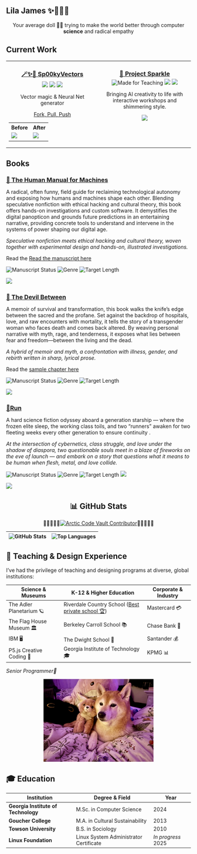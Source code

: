## Lila James ✨👩‍💻🌙
<p align="center">Your average doll 🏳️‍⚧️ trying to make the world better through computer <strong>science</strong> and radical empathy</p>


  

## Current Work

<table>
  <tr>
    <!-- Sp00kyVectors -->
    <td align="center" width="50%" valign="top">
      <a href="https://pypi.org/project/Sp00kyVectors/0.1.3/">
        <h3 style="margin-bottom: 0.25em;"> <a href ='https://pypi.org/project/Sp00kyVectors/'>🪄✨💖 Sp00kyVectors</a></h3>
      </a>
      <img src="https://img.shields.io/pypi/v/Sp00kyVectors?style=flat-square" />
        <img src="https://img.shields.io/pypi/pyversions/Sp00kyVectors?style=flat-square" />
        <img src="https://img.shields.io/pypi/l/Sp00kyVectors?style=flat-square" />
      <p>Vector magic & Neural Net generator</p>
      <p style="margin-bottom: 0.25em;"> <a href ='https://github.com/LilaShiba/sp00kyvectors'>Fork, Pull, Push</a></p>
      <p>
       <!--- <img src="https://img.shields.io/pypi/dm/Sp00kyVectors?style=flat-square" /> --->
      </p>
      <table>
        <tr>
          <th>Before</th>
          <th>After</th>
        </tr>
        <tr>
          <td><img src="https://github.com/LilaShiba/sp00kyvectors/blob/main/imgs/temp_before_clean.png?raw=true" width="150"/></td>
          <td><img src="https://github.com/LilaShiba/sp00kyvectors/blob/main/imgs/temp_after_clean.png?raw=true" width="150"/></td>
        </tr>
      </table>
    </td>
    <!-- Project Sparkle -->
    <td align="center" width="50%" valign="top">
      <a href="https://lilashiba.github.io/sparkle_workshop/">
        <h3 style="margin-bottom: 0.25em;"><a href='https://lilashiba.github.io/sparkle_workshop/'>🌟 Project Sparkle</a></h3>
      </a>
      <img src="https://img.shields.io/badge/🎓-Made%20for%20Teaching-blueviolet?style=flat-square" alt="Made for Teaching" />
      <img src="https://img.shields.io/badge/Focus-Ethical%20Hacking%20%2B%20Storytelling-orange?style=flat-square" />
      <img src="https://img.shields.io/badge/License-MIT-blue.svg?style=flat-square" />
      <p>Bringing AI creativity to life with interactive workshops and shimmering style.</p>
      <img src="https://github.com/LilaShiba/flora_dress/raw/main/assets/videos/iterate.gif" width="150"/>
    </td>
  </tr>
</table>

## Books

<!-- Book Project -->
<td align="center" width="50%" valign="top">
  <a href="https://github.com/LilaShiba/The-Human-Manual-for-Machines/blob/main/The%20Dark%20Ages-1.pdf">
    <h3 style="margin-bottom: 0.25em;"><a href="https://docs.google.com/document/d/1FXwVA_uB_syeZlOrUr-lBib8KcAeAH1EjR88HeLuX1E/edit?usp=sharing">📘 The Human Manual for Machines</a></h3>
  </a>
   <p>A radical, often funny, field guide for reclaiming technological autonomy and exposing how humans and machines shape each other. Blending speculative nonfiction with ethical hacking and cultural theory, this book offers hands-on investigations and custom software. It demystifies the digital panopticon and grounds future predictions in an entertaining narrative, providing concrete tools to understand and intervene in the systems of power shaping our digital age.</p>
  <p><em>Speculative nonfiction meets ethical hacking and cultural theory, woven together with experimental design and hands-on, illustrated investigations.</em></p>

  <p>Read the <a href="https://github.com/LilaShiba/The-Human-Manual-for-Machines/blob/main/The%20Dark%20Ages-1.pdf"> Read the manuscript here </a></p>

  ![Manuscript Status](https://img.shields.io/badge/Status-In%20Proposal%20Phase-blue?style=flat-square)
  ![Genre](https://img.shields.io/badge/Genre-Speculative%20Nonfiction-purple?style=flat-square)
  ![Target Length](https://img.shields.io/badge/Target%20Length-~75%2C000%20words-lightgrey?style=flat-square)
 <!-- <img src="https://img.shields.io/badge/Themes-Culture%20%7C%20Code%20%7C%20Resistance-magenta?style=flat-square" /> -->
  <!-- Style -->
  <img src="https://img.shields.io/badge/Writing-System%20Dynamics%20%2B%20Cyberpunk-red?style=flat-square" />

</td>

<!-- Book Project -->
<td align="center" width="50%" valign="top">
  <a href="https://docs.google.com/document/d/1lSySMJA0rfJi5EoHwVc5Db66MO3wJRksNP4OBSQ9dks/edit?usp=sharing">
    <h3 style="margin-bottom: 0.25em;"><a href="https://docs.google.com/document/d/1lSySMJA0rfJi5EoHwVc5Db66MO3wJRksNP4OBSQ9dks/edit?usp=sharing">📖 The Devil Between</a></h3>
  </a>
   <p>A memoir of survival and transformation, this book walks the knife’s edge between the sacred and the profane. Set against the backdrop of hospitals, love, and raw encounters with mortality, it tells the story of a transgender woman who faces death and comes back altered. By weaving personal narrative with myth, rage, and tenderness, it exposes what lies between fear and freedom—between the living and the dead.</p>
  <p><em>A hybrid of memoir and myth, a confrontation with illness, gender, and rebirth written in sharp, lyrical prose.</em></p>

  <p>Read the <a href="https://docs.google.com/document/d/1lSySMJA0rfJi5EoHwVc5Db66MO3wJRksNP4OBSQ9dks/edit?usp=sharing"> sample chapter here </a></p>

  ![Manuscript Status](https://img.shields.io/badge/Status-Draft%20in%20Progress-orange?style=flat-square)
  ![Genre](https://img.shields.io/badge/Genre-Memoir%20%7C%20Hybrid-darkred?style=flat-square)
  ![Target Length](https://img.shields.io/badge/Target%20Length-~100%2C000%20words-lightgrey?style=flat-square)
  <!-- <img src="https://img.shields.io/badge/Themes-Illness%20%7C%20Identity%20%7C%20Mythic%20Rebirth-crimson?style=flat-square" /> -->
  <!-- Style -->
  <img src="https://img.shields.io/badge/Writing-Lyrical%20%2B%20Visceral-black?style=flat-square" />
</td>


<!-- Book Project -->
<td align="center" width="50%" valign="top">
  <a href="https://docs.google.com/document/d/1FXwVA_uB_syeZlOrUr-lBib8KcAeAH1EjR88HeLuX1E/edit?usp=sharing">
    <h3 style="margin-bottom: 0.25em;"><a href="https://docs.google.com/document/d/1FXwVA_uB_syeZlOrUr-lBib8KcAeAH1EjR88HeLuX1E/edit?usp=sharing">🚀Run</a></h3>
  </a>
   <p>A hard science fiction odyssey aboard a generation starship — where the frozen elite sleep, the working class toils, and two “runners” awaken for two fleeting weeks every other generation to ensure continuity .</p>
   <p><em>At the intersection of cybernetics, class struggle, and love under the shadow of diaspora, two questionable souls meet in a blaze of fireworks on the eve of launch — and embark on a story that questions what it means to be human when flesh, metal, and love collide.</em></p>

  ![Manuscript Status](https://img.shields.io/badge/Status-In%20Drafting%20Phase-blue?style=flat-square)
  ![Genre](https://img.shields.io/badge/Genre-Hard%20Sci--Fi-purple?style=flat-square)
  ![Target Length](https://img.shields.io/badge/Target%20Length-~100%2C000%20words-lightgrey?style=flat-square)
  <img src="https://img.shields.io/badge/Themes-Cybernetics%20%7C%20Class%20%7C%20Ecocide-magenta?style=flat-square" />

  <!-- Style -->
  <img src="https://img.shields.io/badge/Writing-Hard%20Sci--Fi%20%2B%20Character--Driven-red?style=flat-square" />

</td>



<div align="center">

## 📊 GitHub Stats

💙💎🧊💎💙[![Arctic Code Vault Contributor](https://img.shields.io/badge/Arctic%20Code%20Vault%20Contributor-000?style=for-the-badge&logo=github)](https://github.com/users/LilaShiba/achievements/arctic-code-vault-contributor)💙💎🧊💎💙

| ![GitHub Stats](https://github-readme-stats.vercel.app/api?username=LilaShiba&show_icons=true&theme=radical&hide_rank=true) | ![Top Languages](https://github-readme-stats.vercel.app/api/top-langs/?username=LilaShiba&layout=compact&theme=radical) |
|----------------------------------------------------------------------------------------------------------------------------|------------------------------------------------------------------------------------------------------|

</div>

## 💼 Teaching & Design Experience

I’ve had the privilege of teaching and designing programs at diverse, global institutions:

| **Science & Museums**               | **K-12 & Higher Education**                           | **Corporate & Industry**            |
|-----------------------------------|------------------------------------------------------|-----------------------------------|
| The Adler Planetarium 🪐           | Riverdale Country School ([Best private school 🏆](https://www.niche.com/k12/riverdale-country-school-bronx-ny/)) | Mastercard 💳                    |
| The Flag House Museum 🏛️           | Berkeley Carroll School 📚                            | Chase Bank 🏦                    |
| IBM 🖥️                            | The Dwight School 🏫                                  | Santander 💰                     |
| P5.js Creative Coding 🎨           | Georgia Institute of Technology 🎓                     | KPMG 📊                          |

*Senior Programmer🐶*
<p align="center">
  <img src="https://github.com/LilaShiba/LilaShiba/blob/main/assets/imgs/estelle.jpg?raw=true" alt="Estelle the dog, possibly the best co-teacher ever" width="300"/>
</p>

## 🎓 Education

| Institution                     | Degree & Field                      | Year       |
|--------------------------------|-----------------------------------|------------|
| **Georgia Institute of Technology** | M.Sc. in Computer Science          | 2024       |
| **Goucher College**             | M.A. in Cultural Sustainability    | 2013       |
| **Towson University**           | B.S. in Sociology                  | 2010       |
| **Linux Foundation**            | Linux System Administrator Certificate | *In progress* 2025|

 
